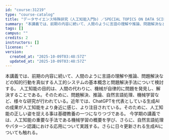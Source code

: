 ```yaml
---
id: "course:31219"
type: "course-catalog"
title: "データサイエンス特殊研究（人工知能入門b) ／SPECIAL TOPICS ON DATA SCIENCE : INTRODUCTION TO ARTIFICIAL INTELLIGENCE (B)"
summary: "本講義では、前期の内容に続いて、人間のように言語の理解や推論、問題解決などの知的行動を真似する人工的システムの基本概念と問題解決手法について検討する。 人工知能の目的は、人間の代わりに、機械が自律的に問題を発見し、解決することである。そのた…"
tags: []
campus: ""
credits: 2
instructors: []
license: " "
version:
  created_at: "2025-10-09T03:48:57Z"
  updated_at: "2025-10-09T03:48:57Z"
---
```


本講義では、前期の内容に続いて、人間のように言語の理解や推論、問題解決などの知的行動を真似する人工的システムの基本概念と問題解決手法について検討する。 人工知能の目的は、人間の代わりに、機械が自律的に問題を発見し、解決することである。そのために、問題解決、推論、自然言語処理、機械学習など、様々な研究が行われている。近年では、ChatGPTを代表としている生成AIの成果が人工知能をより身近に感じ、より注目されている。そのために、人工知能の正しい姿を捉える事は基礎教養の一つになりつづである。 今学期の講義では、人工知能の重要な手法である機械学習の概要を学び、さらに、自然言語処理やパターン認識における応用について実践する。さらに日々更新される生成AIについても触れる。
